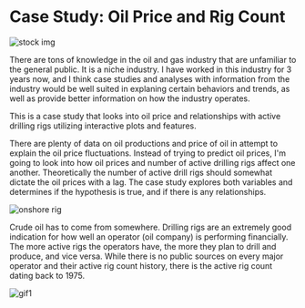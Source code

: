 # Case Study: Oil Price and Rig Count

![stock img](https://www.fairobserver.com/wp-content/uploads/2020/03/markets-2.jpg)


There are tons of knowledge in the oil and gas industry that are unfamiliar to the general public. It is a niche industry. I have worked in this industry for 3 years now, and I think case studies and analyses with information from the industry would be well suited in explaning certain behaviors and trends, as well as provide better information on how the industry operates. 

This is a case study that looks into oil price and relationships with active drilling rigs utilizing interactive plots and features. 

There are plenty of data on oil productions and price of oil in attempt to explain the oil price fluctuations. 
Instead of trying to predict oil prices, I'm going to look into how oil prices and number of active drilling rigs affect one another. Theoretically the number of active drill rigs should somewhat dictate the oil prices with a lag. The case study explores both variables and determines if the hypothesis is true, and if there is any relationships. 

![onshore rig](https://images.rigzone.com/images/news/articles/158402_582x327.png)

Crude oil has to come from somewhere. Drilling rigs are an extremely good indication for how well an operator (oil company) is performing financially. 
The more active rigs the operators have, the more they plan to drill and produce, and vice versa. 
While there is no public sources on every major operator and their active rig count history, there is the active rig count dating back to 1975.

![gif1](https://thumbs.gfycat.com/EuphoricKindheartedHorsemouse-size_restricted.gif)
